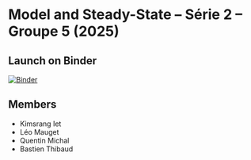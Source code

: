 # Model and Steady-State – Série 2 – Groupe 5 (2025)
## Launch on Binder

[![Binder](https://mybinder.org/badge_logo.svg)](https://mybinder.org/v2/gh/bastienThibaud/model-and-steady-state-serie2_groupe5_2025/HEAD)
## Members

- Kimsrang Iet  
- Léo Mauget  
- Quentin Michal  
- Bastien Thibaud  



